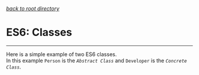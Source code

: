 
*[back to root directory](https://github.com/Maumasi/Portfolio/tree/master)*

# ES6: Classes
---

Here is a simple example of two ES6 classes. <br>
In this example `Person` is the *`Abstract Class`* and `Developer` is the *`Concrete Class`*.
<br>
